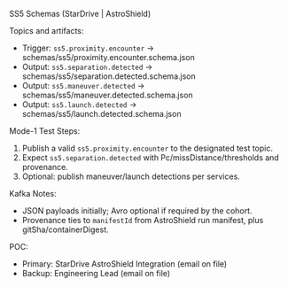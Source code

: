 SS5 Schemas (StarDrive | AstroShield)

Topics and artifacts:
- Trigger: `ss5.proximity.encounter` → schemas/ss5/proximity.encounter.schema.json
- Output: `ss5.separation.detected` → schemas/ss5/separation.detected.schema.json
- Output: `ss5.maneuver.detected` → schemas/ss5/maneuver.detected.schema.json
- Output: `ss5.launch.detected` → schemas/ss5/launch.detected.schema.json

Mode-1 Test Steps:
1) Publish a valid `ss5.proximity.encounter` to the designated test topic.
2) Expect `ss5.separation.detected` with Pc/missDistance/thresholds and provenance.
3) Optional: publish maneuver/launch detections per services.

Kafka Notes:
- JSON payloads initially; Avro optional if required by the cohort.
- Provenance ties to `manifestId` from AstroShield run manifest, plus gitSha/containerDigest.

POC:
- Primary: StarDrive AstroShield Integration (email on file)
- Backup: Engineering Lead (email on file)




